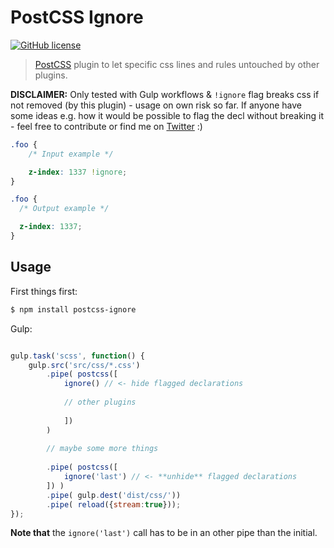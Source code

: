 # PostCSS Ignore

[![GitHub license](https://img.shields.io/badge/license-MIT-blue.svg)](https://raw.githubusercontent.com/colorlight4/postcss-ignore/master/LICENSE)

> [PostCSS] plugin to let specific css lines and rules untouched by other plugins.

**DISCLAIMER:** Only tested with Gulp workflows & `!ignore` flag breaks css if not removed (by this plugin) - usage on own risk so far. If anyone have some ideas e.g. how it would be possible to flag the decl without breaking it - feel free to contribute or find me on [Twitter] :)


[Twitter]: https://twitter.com/colorlight4
[PostCSS]: https://github.com/postcss/postcss

```css
.foo {
    /* Input example */

    z-index: 1337 !ignore;
}
```

```css
.foo {
  /* Output example */

  z-index: 1337;
}
```

## Usage

First things first:
```sh
$ npm install postcss-ignore
```


Gulp:
```js

gulp.task('scss', function() {
    gulp.src('src/css/*.css')
        .pipe( postcss([ 
            ignore() // <- hide flagged declarations
            
            // other plugins
            
            ])
        )
        
        // maybe some more things
        
        .pipe( postcss([ 
            ignore('last') // <- **unhide** flagged declarations
        ]) )
        .pipe( gulp.dest('dist/css/'))
        .pipe( reload({stream:true}));
});

```

**Note that** the `ignore('last')` call has to be in an other pipe than the initial.

